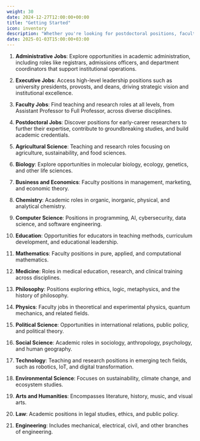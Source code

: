 ```yaml
---
weight: 30
date: 2024-12-27T12:00:00+00:00
title: "Getting Started"
icon: inventory
description: "Whether you're looking for postdoctoral positions, faculty roles, or administrative careers, our platform connects you with top institutions seeking talented individuals like you."
date: 2025-01-03T15:00:00+03:00
---
```


1. **Administrative Jobs**:
Explore opportunities in academic administration, including roles like registrars, admissions officers, and department coordinators that support institutional operations.

2. **Executive Jobs**:
Access high-level leadership positions such as university presidents, provosts, and deans, driving strategic vision and institutional excellence.

3. **Faculty Jobs**:
Find teaching and research roles at all levels, from Assistant Professor to Full Professor, across diverse disciplines.

4. **Postdoctoral Jobs**:
Discover positions for early-career researchers to further their expertise, contribute to groundbreaking studies, and build academic credentials.

1. **Agricultural Science**:
Teaching and research roles focusing on agriculture, sustainability, and food sciences.

2. **Biology**:
Explore opportunities in molecular biology, ecology, genetics, and other life sciences.

3. **Business and Economics**:
Faculty positions in management, marketing, and economic theory.

4. **Chemistry**:
Academic roles in organic, inorganic, physical, and analytical chemistry.

5. **Computer Science**:
Positions in programming, AI, cybersecurity, data science, and software engineering.

6. **Education**:
Opportunities for educators in teaching methods, curriculum development, and educational leadership.

7. **Mathematics**:
Faculty positions in pure, applied, and computational mathematics.

8. **Medicine**:
Roles in medical education, research, and clinical training across disciplines.

9. **Philosophy**:
Positions exploring ethics, logic, metaphysics, and the history of philosophy.

10. **Physics**:
Faculty jobs in theoretical and experimental physics, quantum mechanics, and related fields.

11. **Political Science**:
Opportunities in international relations, public policy, and political theory.

12. **Social Science**:
Academic roles in sociology, anthropology, psychology, and human geography.

13. **Technology**:
Teaching and research positions in emerging tech fields, such as robotics, IoT, and digital transformation.

14. **Environmental Science**: Focuses on sustainability, climate change, and ecosystem studies.

15. **Arts and Humanities**: Encompasses literature, history, music, and visual arts.

16. **Law**: Academic positions in legal studies, ethics, and public policy.

17. **Engineering**: Includes mechanical, electrical, civil, and other branches of engineering.